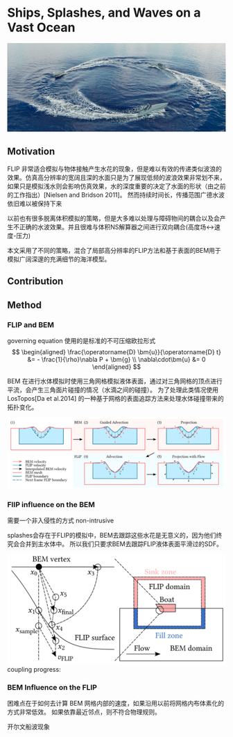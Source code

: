 # Ships, Splashes, and Waves on a Vast Ocean

![header](figs/SSWV_1.png)

## Motivation

FLIP 非常适合模拟与物体接触产生水花的现象，但是难以有效的传递类似波浪的效果。仿真高分辨率的宽阔且深的水面只是为了展现低频的波浪效果非常划不来，如果只是模拟浅水则会影响仿真效果，水的深度重要的决定了水面的形状（由之前的工作指出）[Nielsen and Bridson 2011]。
然而持续时间长，传播范围广德水波依旧难以被保持下来

以前也有很多脱离体积模拟的策略，但是大多难以处理与障碍物间的耦合以及会产生不正确的水波效果。并且很难与体积NS解算器之间进行双向耦合(高度场<->速度-压力)

本文采用了不同的策略，混合了局部高分辨率的FLIP方法和基于表面的BEM用于模拟广阔深邃的充满细节的海洋模型。

## Contribution


## Method


### FLIP and BEM

governing equation 使用的是标准的不可压缩欧拉形式
$$
\begin{aligned}
\frac{\operatorname{D} \bm{u}}{\operatorname{D} t} &= - \frac{1}{\rho}\nabla P + \bm{g} \\
\nabla\cdot\bm{u} &= 0
\end{aligned}
$$

BEM 在进行水体模拟时使用三角网格模拟液体表面，通过对三角网格的顶点进行平流，会产生三角面片碰撞的情况（水滴之间的碰撞）。
为了处理此类情况使用 LosTopos[Da et al.2014] 的一种基于网格的表面追踪方法来处理水体碰撞带来的拓扑变化。

![COUPLING](figs/SSWV_2.png)
### FlIP influence on the BEM

需要一个非入侵性的方式 non-intrusive

splashes会存在于FLIP的模拟中，BEM去跟踪这些水花是无意义的，因为他们终究会合并到主水体中。
所以我们只要求BEM去跟踪FLIP液体表面平滑过的SDF。

![FLIP2BEM](figs/SSWV_3.png)
coupling progress:

### BEM Influence on the FLIP

困难点在于如何去计算 BEM 网格内部的速度，如果沿用以前将网格内布体素化的方式非常低效。
如果依靠最近邻点，则不符合物理规则。


开尔文船波现象

